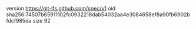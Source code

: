 version https://git-lfs.github.com/spec/v1
oid sha256:74507b65911102fc0932218dab54032aa4e3084658ef8a90fb6902bfdcf985da
size 92
